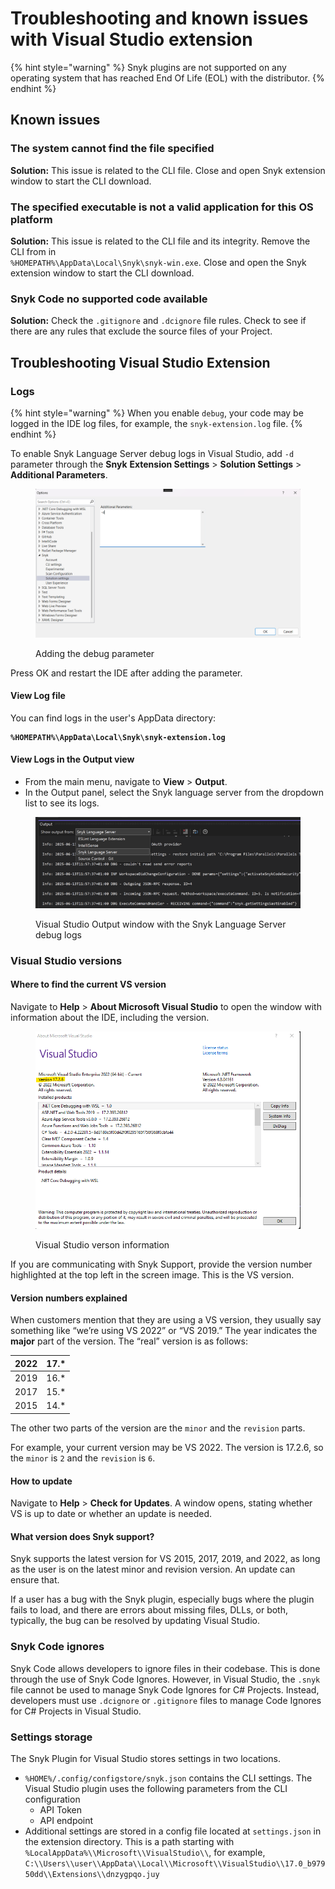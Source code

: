 # Troubleshooting and known issues with Visual Studio extension

{% hint style="warning" %}
Snyk plugins are not supported on any operating system that has reached End Of Life (EOL) with the distributor.&#x20;
{% endhint %}

## Known issues

### The system cannot find the file specified

**Solution:** This issue is related to the CLI file. Close and open Snyk extension window to start the CLI download.

### The specified executable is not a valid application for this OS platform

**Solution:** This issue is related to the CLI file and its integrity. Remove the CLI from in\
`%HOMEPATH%\AppData\Local\Snyk\snyk-win.exe`. Close and open the Snyk extension window to start the CLI download.

### Snyk Code no supported code available

**Solution:** Check the `.gitignore` and `.dcignore` file rules. Check to see if there are any rules that exclude the source files of your Project.

## Troubleshooting Visual Studio Extension

### Logs

{% hint style="warning" %}
When you enable `debug`, your code may be logged in the IDE log files, for example, the `snyk-extension.log` file.
{% endhint %}

To enable Snyk Language Server debug logs in Visual Studio, add `-d` parameter through the **Snyk** **Extension Settings** > **Solution Settings** > **Additional Parameters**.

<figure><img src="../../../.gitbook/assets/debug_logs.png" alt=""><figcaption><p>Adding the debug parameter</p></figcaption></figure>

Press OK and restart the IDE after adding the parameter.

#### **View Log file**

You can find logs in the user's AppData directory:

<pre><code><strong>%HOMEPATH%\AppData\Local\Snyk\snyk-extension.log
</strong></code></pre>

#### **View Logs in the Output view**

* From the main menu, navigate to **View** > **Output**.
* In the Output panel, select the Snyk language server from the dropdown list to see its logs.

<figure><img src="../../../.gitbook/assets/image (167).png" alt=""><figcaption><p>Visual Studio Output window with the Snyk Language Server debug logs</p></figcaption></figure>

### Visual Studio versions

#### Where to find the current VS version <a href="#where-to-find-the-current-vs-version" id="where-to-find-the-current-vs-version"></a>

Navigate to **Help** > **About Microsoft Visual Studio** to open the window with information about the IDE, including the version.

<figure><img src="../../../.gitbook/assets/image (177).png" alt="Visual Studio verson information"><figcaption><p>Visual Studio verson information</p></figcaption></figure>

If you are communicating with Snyk Support, provide the version number highlighted at the top left in the screen image. This is the VS version.

#### Version numbers explained <a href="#version-numbers-explained" id="version-numbers-explained"></a>

When customers mention that they are using a VS version, they usually say something like “we’re using VS 2022” or “VS 2019.” The year indicates the **major** part of the version. The “real” version is as follows:

| 2022 | 17.\* |
| ---- | ----- |
| 2019 | 16.\* |
| 2017 | 15.\* |
| 2015 | 14.\* |

The other two parts of the version are the `minor` and the `revision` parts.

For example, your current version may be VS 2022. The version is 17.2.6, so the `minor` is `2` and the `revision` is `6`.

#### How to update

Navigate to **Help** > **Check for Updates**. A window opens, stating whether VS is up to date or whether an update is needed.

#### What version does Snyk support? <a href="#what-does-snyk-support" id="what-does-snyk-support"></a>

Snyk supports the latest version for VS 2015, 2017, 2019, and 2022, as long as the user is on the latest minor and revision version. An update can ensure that.

If a user has a bug with the Snyk plugin, especially bugs where the plugin fails to load, and there are errors about missing files, DLLs, or both, typically, the bug can be resolved by updating Visual Studio.

### Snyk Code ignores

Snyk Code allows developers to ignore files in their codebase. This is done through the use of Snyk Code Ignores. However, in Visual Studio, the `.snyk` file cannot be used to manage Snyk Code Ignores for C# Projects. Instead, developers must use `.dcignore` or `.gitignore` files to manage Code Ignores for C# Projects in Visual Studio.

### Settings storage

The Snyk Plugin for Visual Studio stores settings in two locations.

* `%HOME%/.config/configstore/snyk.json` contains the CLI settings. The Visual Studio plugin uses the following parameters from the CLI configuration
  * API Token
  * API endpoint
* Additional settings are stored in a config file located at `settings.json` in the extension directory. This is a path starting with `%LocalAppData%\\Microsoft\\VisualStudio\\`, for example, `C:\\Users\\user\\AppData\\Local\\Microsoft\\VisualStudio\\17.0_b97950dd\\Extensions\\dnzygpqo.juy`
